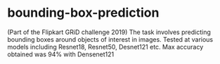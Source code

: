 # bounding-box-prediction
(Part of the Flipkart GRiD challenge 2019)
The task involves predicting bounding boxes around objects of interest in images. Tested at various models including Resnet18, Resnet50, Desnet121 etc. Max accuracy obtained was 94% with Densenet121

